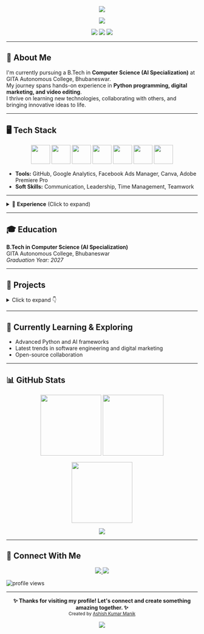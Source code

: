 <p align="center">
  <img src="https://capsule-render.vercel.app/api?type=waving&color=0:00c6ff,100:0072ff&height=200&section=header&text=👋%20Hi,%20I'm%20Ashish%20Kumar%20Manik&fontSize=35&fontColor=red" />
</p>

<p align="center">
  <img src="https://readme-typing-svg.herokuapp.com?font=Fira+Code&size=22&duration=4000&pause=1000&color=00C6FF&center=true&vCenter=true&width=600&lines=Aspiring+Software+Developer;Python+%7C+C%2B%2B+%7C+JavaScript+Enthusiast;AI+%26+Automation+Explorer;Open-Source+Contributor;Always+Learning+%26+Building" />
</p>

<p align="center">
  <img src="https://img.shields.io/badge/Software%20Developer-Aspiring-blue?style=for-the-badge" />
  <img src="https://img.shields.io/badge/Location-Bhubaneswar%2C%20India-orange?style=for-the-badge" />
  <img src="https://img.shields.io/badge/Focus-AI%20%7C%20Python-green?style=for-the-badge" />
</p>

---

## 🚀 About Me  

I'm currently pursuing a B.Tech in **Computer Science (AI Specialization)** at GITA Autonomous College, Bhubaneswar.  
My journey spans hands-on experience in **Python programming, digital marketing, and video editing**.  
I thrive on learning new technologies, collaborating with others, and bringing innovative ideas to life.  

---

## 🖥️ Tech Stack  

<p align="center">
  <img src="https://cdn.jsdelivr.net/gh/devicons/devicon/icons/python/python-original.svg" width="50" height="50"/>
  <img src="https://cdn.jsdelivr.net/gh/devicons/devicon/icons/cplusplus/cplusplus-original.svg" width="50" height="50"/>
  <img src="https://cdn.jsdelivr.net/gh/devicons/devicon/icons/java/java-original.svg" width="50" height="50"/>
  <img src="https://cdn.jsdelivr.net/gh/devicons/devicon/icons/javascript/javascript-original.svg" width="50" height="50"/>
  <img src="https://cdn.jsdelivr.net/gh/devicons/devicon/icons/html5/html5-original.svg" width="50" height="50"/>
  <img src="https://cdn.jsdelivr.net/gh/devicons/devicon/icons/css3/css3-original.svg" width="50" height="50"/>
  <img src="https://cdn.jsdelivr.net/gh/devicons/devicon/icons/mysql/mysql-original.svg" width="50" height="50"/>
</p>

- **Tools:** GitHub, Google Analytics, Facebook Ads Manager, Canva, Adobe Premiere Pro  
- **Soft Skills:** Communication, Leadership, Time Management, Teamwork  

---

<details>
  <summary>💼 <b>Experience</b> (Click to expand)</summary>  

### <b>Artificial Intelligence Intern – Pinnacle</b>  
<sub><i>Jun 2025 – Present</i></sub>  
- Built a **Translator App** using Tkinter + Deep Translator API.  
- Applied AI tools to solve **real-world automation problems**.  
- Conducted research on **latest AI trends**.  
**Skills:** Python, Tkinter, APIs, AI Tools  

---

### <b>Python Programmer Intern – CodeAlpha</b>  
<sub><i>Jun 2025</i></sub>  
- Developed **Python-based automation projects**.  
- Collaborated in teams to improve efficiency & scalability.  
**Skills:** Python, Automation, GitHub  

---

### <b>Digital Marketing Intern – Millionaire Track</b>  
<sub><i>Mar 2025 – Apr 2025</i></sub>  
- Executed **Google Analytics, SEO, and Facebook Ads** campaigns.  
- Improved **brand visibility & audience engagement**.  
**Skills:** SEO, Google Analytics, Ads Manager  

---

### <b>Video Editing Intern – Millionaire Track</b>  
<sub><i>Feb 2025 – Mar 2025</i></sub>  
- Edited **professional videos** with Adobe Premiere Pro.  
- Delivered **creative content** within tight deadlines.  
**Skills:** Adobe Premiere Pro, Creativity, Time Management  

</details>

---

## 🎓 Education  

**B.Tech in Computer Science (AI Specialization)**  
GITA Autonomous College, Bhubaneswar  
*Graduation Year: 2027*  

---

## 📂 Projects  

<details>
  <summary>Click to expand 👇</summary>  

- [Stock Portfolio Tracker](https://github.com/AshishKumarManik/CodeAlpha_HangmanGame) – Python-based tool to track investments.  
- [Python Automation](https://github.com/AshishKumarManik/CodeAlpha_Python_Automation) – Automatically sorts and organizes files.  
- [Hangman Game](https://github.com/AshishKumarManik/CodeAlpha_HangmanGame) – Classic word guessing game in Python.  
- [Translator App](https://github.com/AshishKumarManik/PINNAClE-lab_Translator_App) – Tkinter-based app using Deep Translator API.  
- [Weather-App](https://github.com/AshishKumarManik/Weather-App) – Real-time weather info using **Python, API, Tkinter**.  

</details>  

---

## 🌱 Currently Learning & Exploring  

- Advanced Python and AI frameworks  
- Latest trends in software engineering and digital marketing  
- Open-source collaboration  

---

## 📊 GitHub Stats  

<p align="center">
  <img src="https://github-readme-stats.vercel.app/api?username=AshishKumarManik&show_icons=true&theme=tokyonight" height="160"/>
  <img src="https://github-readme-stats.vercel.app/api/top-langs/?username=AshishKumarManik&layout=compact&theme=tokyonight" height="160"/>
</p>

<p align="center">
  <img src="https://github-readme-streak-stats.herokuapp.com?user=AshishKumarManik&theme=tokyonight" height="160"/>
</p>

<p align="center">
  <img src="https://github-profile-trophy.vercel.app/?username=AshishKumarManik&theme=tokyonight&margin-w=15&margin-h=15" />
</p>

---

## 🤝 Connect With Me  

<p align="center">
  <a href="https://www.linkedin.com/in/ashish-manik-15022005ak/">
    <img src="https://img.shields.io/badge/LinkedIn-0A66C2?logo=linkedin&logoColor=white&style=for-the-badge" />
  </a>
  <a href="mailto:ashishmanik007@gmail.com">
    <img src="https://img.shields.io/badge/Gmail-D14836?logo=gmail&logoColor=white&style=for-the-badge" />
  </a>
</p>

<p align="left">
  <img src="https://komarev.com/ghpvc/?username=AshishKumarManik&label=Profile%20Views&color=blue&style=flat" alt="profile views" />
</p>

---

<p align="center">
  <b>✨ Thanks for visiting my profile! Let's connect and create something amazing together. ✨</b>  
  <br>  
  <sub>Created by <a href="https://www.linkedin.com/in/ashish-manik-15022005ak/">Ashish Kumar Manik</a></sub>
</p>

<p align="center">
  <img src="https://capsule-render.vercel.app/api?type=waving&color=0:0072ff,100:00c6ff&height=120&section=footer" />
</p>
